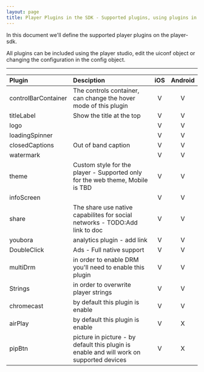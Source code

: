 ```yaml
---
layout: page
title: Player Plugins in the SDK - Supported plugins, using plugins in the SDK, considerations
---
```


In this document we'll define the supported player plugins on the player-sdk.

All plugins can be included using the player studio, edit the uiconf object or changing the configuration in the config object.

---

| Plugin  | Desciption | iOS  | Android |
|:------------- |:------------- |:---------------:| :-------------:|
| controlBarContainer | The controls container, can change the hover mode of this plugin      | V |         V |
| titleLabel    | Show the title at the top        |    V |         V |
| logo |        |               V |         V |
| loadingSpinner |        |               V |         V |
| closedCaptions | Out of band caption        |               V |         V |
| watermark |        |               V |         V |
| theme | Custom style for the player - Supported only for the web theme, Mobile is TBD       |               V |         V |
| infoScreen |        |               V |         V |
| share |  The share use native capabilites for social networks - TODO:Add link to doc      |               V |         V |
| youbora |  analytics plugin - add link      |               V |         V |
| DoubleClick | Ads - Full native support      |               V |         V |
| multiDrm | in order to enable DRM you'll need to enable this plugin       |               V |         V |
| Strings |  in order to overwrite player strings      |               V |         V |
| chromecast |  by default this plugin is enable     |               V |         V |
| airPlay |  by default this plugin is enable     |               V |         X |
| pipBtn | picture in picture -  by default this plugin is enable and will work on supported devices   |               V |         X |


